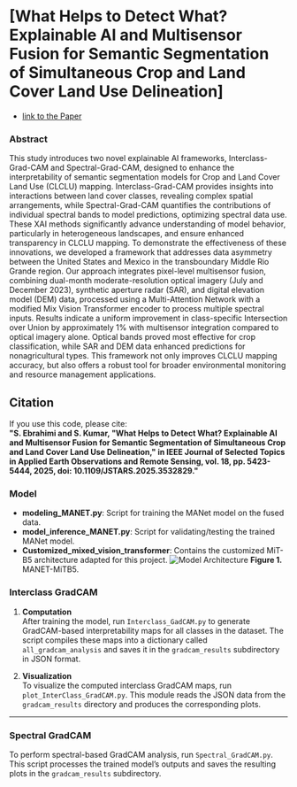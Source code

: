 # [What Helps to Detect What? Explainable AI and Multisensor Fusion for Semantic Segmentation of Simultaneous Crop and Land Cover Land Use Delineation]

- [link to the Paper](https://ieeexplore.ieee.org/abstract/document/10849589)
### Abstract
This study introduces two novel explainable AI frameworks, Interclass-Grad-CAM and Spectral-Grad-CAM, designed to enhance the interpretability of semantic segmentation models for Crop and Land Cover Land Use (CLCLU) mapping. Interclass-Grad-CAM provides insights into interactions between land cover classes, revealing complex spatial arrangements, while Spectral-Grad-CAM quantifies the contributions of individual spectral bands to model predictions, optimizing spectral data use. These XAI methods significantly advance understanding of model behavior, particularly in heterogeneous landscapes, and ensure enhanced transparency in CLCLU mapping. To demonstrate the effectiveness of these innovations, we developed a framework that addresses data asymmetry between the United States and Mexico in the transboundary Middle Rio Grande region. Our approach integrates pixel-level multisensor fusion, combining dual-month moderate-resolution optical imagery (July and December 2023), synthetic aperture radar (SAR), and digital elevation model (DEM) data, processed using a Multi-Attention Network with a modified Mix Vision Transformer encoder to process multiple spectral inputs. Results indicate a uniform improvement in class-specific Intersection over Union by approximately 1% with multisensor integration compared to optical imagery alone. Optical bands proved most effective for crop classification, while SAR and DEM data enhanced predictions for nonagricultural types. This framework not only improves CLCLU mapping accuracy, but also offers a robust tool for broader environmental monitoring and resource management applications.
## Citation
If you use this code, please cite:\
**"S. Ebrahimi and S. Kumar, "What Helps to Detect What? Explainable AI and Multisensor Fusion for Semantic Segmentation of Simultaneous Crop and Land Cover Land Use Delineation," in IEEE Journal of Selected Topics in Applied Earth Observations and Remote Sensing, vol. 18, pp. 5423-5444, 2025, doi: 10.1109/JSTARS.2025.3532829."**

### Model
- **modeling_MANET.py**: Script for training the MANet model on the fused data.
- **model_inference_MANET.py**: Script for validating/testing the trained MANet model.
- **Customized_mixed_vision_transformer**: Contains the customized MiT-B5 architecture adapted for this project.
  ![Model Architecture](Figures/MANET-B5.png "Optional hover text")
**Figure 1.** MANET-MiTB5.
### Interclass GradCAM

1. **Computation**  
   After training the model, run `Interclass_GadCAM.py` to generate GradCAM-based interpretability maps for all classes in the dataset. The script compiles these maps into a dictionary called `all_gradcam_analysis` and saves it in the `gradcam_results` subdirectory in JSON format.

2. **Visualization**  
   To visualize the computed interclass GradCAM maps, run `plot_InterClass_GradCAM.py`. This module reads the JSON data from the `gradcam_results` directory and produces the corresponding plots.

---

### Spectral GradCAM

To perform spectral-based GradCAM analysis, run `Spectral_GradCAM.py`. This script processes the trained model’s outputs and saves the resulting plots in the `gradcam_results` subdirectory.
